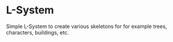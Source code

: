# L-System

Simple L-System to create various skeletons for for example trees, characters, buildings, etc.
